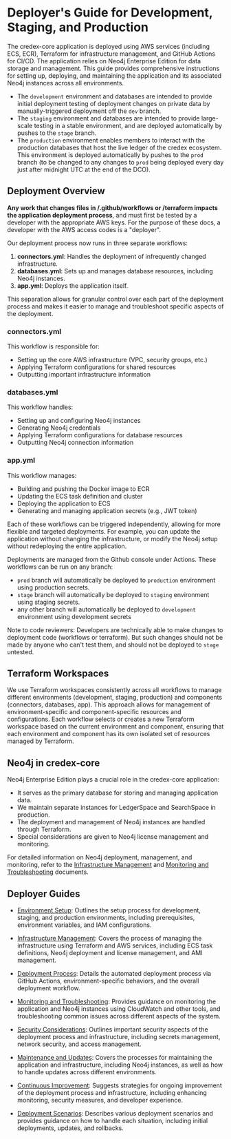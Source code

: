 # Deployer's Guide for Development, Staging, and Production

The credex-core application is deployed using AWS services (including ECS, ECR), Terraform for infrastructure management, and GitHub Actions for CI/CD. The application relies on Neo4j Enterprise Edition for data storage and management. This guide provides comprehensive instructions for setting up, deploying, and maintaining the application and its associated Neo4j instances across all environments.

- The `development` environment and databases are intended to provide initial deployment testing of deployment changes on private data by manually-triggered deployment off the `dev` branch.
- The `staging` environment and databases are intended to provide large-scale testing in a stable environment, and are deployed automatically by pushes to the `stage` branch.
- The `production` environment enables members to interact with the production databases that host the live ledger of the credex ecosystem. This environment is deployed automatically by pushes to the `prod` branch (to be changed to any changes to `prod` being deployed every day just after midnight UTC at the end of the DCO).

## Deployment Overview

**Any work that changes files in /.github/workflows or /terraform impacts the application deployment process**, and must first be tested by a developer with the appropriate AWS keys. For the purpose of these docs, a developer with the AWS access codes is a "deployer".

Our deployment process now runs in three separate workflows:

1. **connectors.yml**: Handles the deployment of infrequently changed infrastructure.
2. **databases.yml**: Sets up and manages database resources, including Neo4j instances.
3. **app.yml**: Deploys the application itself.

This separation allows for granular control over each part of the deployment process and makes it easier to manage and troubleshoot specific aspects of the deployment.

### connectors.yml
This workflow is responsible for:
- Setting up the core AWS infrastructure (VPC, security groups, etc.)
- Applying Terraform configurations for shared resources
- Outputting important infrastructure information

### databases.yml
This workflow handles:
- Setting up and configuring Neo4j instances
- Generating Neo4j credentials
- Applying Terraform configurations for database resources
- Outputting Neo4j connection information

### app.yml
This workflow manages:
- Building and pushing the Docker image to ECR
- Updating the ECS task definition and cluster
- Deploying the application to ECS
- Generating and managing application secrets (e.g., JWT token)

Each of these workflows can be triggered independently, allowing for more flexible and targeted deployments. For example, you can update the application without changing the infrastructure, or modify the Neo4j setup without redeploying the entire application.

Deployments are managed from the Github console under Actions. These workflows can be run on any branch:
 - `prod` branch will automatically be deployed to `production` environment using production secrets.
 - `stage` branch will automatically be deployed to `staging` environment using staging secrets. 
 - any other branch will automatically be deployed to `development` environment using development secrets

Note to code reviewers: Developers are technically able to make changes to deployment code (workflows or terraform). But such changes should not be made by anyone who can't test them, and should not be deployed to `stage` untested.

## Terraform Workspaces

We use Terraform workspaces consistently across all workflows to manage different environments (development, staging, production) and components (connectors, databases, app). This approach allows for management of environment-specific and component-specific resources and configurations. Each workflow selects or creates a new Terraform workspace based on the current environment and component, ensuring that each environment and component has its own isolated set of resources managed by Terraform.

## Neo4j in credex-core

Neo4j Enterprise Edition plays a crucial role in the credex-core application:

- It serves as the primary database for storing and managing application data.
- We maintain separate instances for LedgerSpace and SearchSpace in production.
- The deployment and management of Neo4j instances are handled through Terraform.
- Special considerations are given to Neo4j license management and monitoring.

For detailed information on Neo4j deployment, management, and monitoring, refer to the [Infrastructure Management](infrastructure_management.md) and [Monitoring and Troubleshooting](monitoring_and_troubleshooting.md) documents.

## Deployer Guides

- [Environment Setup](environment_setup.md): Outlines the setup process for development, staging, and production environments, including prerequisites, environment variables, and IAM configurations.

- [Infrastructure Management](infrastructure_management.md): Covers the process of managing the infrastructure using Terraform and AWS services, including ECS task definitions, Neo4j deployment and license management, and AMI management.

- [Deployment Process](deployment_process.md): Details the automated deployment process via GitHub Actions, environment-specific behaviors, and the overall deployment workflow.

- [Monitoring and Troubleshooting](monitoring_and_troubleshooting.md): Provides guidance on monitoring the application and Neo4j instances using CloudWatch and other tools, and troubleshooting common issues across different aspects of the system.

- [Security Considerations](security_considerations.md): Outlines important security aspects of the deployment process and infrastructure, including secrets management, network security, and access management.

- [Maintenance and Updates](maintenance_and_updates.md): Covers the processes for maintaining the application and infrastructure, including Neo4j instances, as well as how to handle updates across different environments.

- [Continuous Improvement](continuous_improvement.md): Suggests strategies for ongoing improvement of the deployment process and infrastructure, including enhancing monitoring, security measures, and developer experience.

- [Deployment Scenarios](deployment_scenarios.md): Describes various deployment scenarios and provides guidance on how to handle each situation, including initial deployments, updates, and rollbacks.
